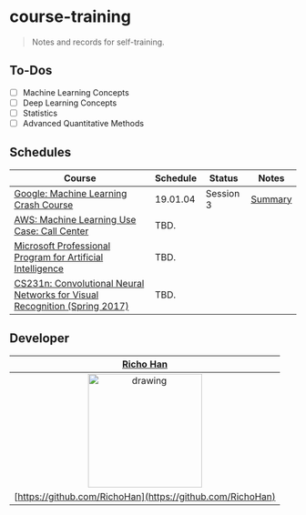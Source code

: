 # course-training
> Notes and records for self-training.

## To-Dos
- [ ] Machine Learning Concepts
- [ ] Deep Learning Concepts
- [ ] Statistics
- [ ] Advanced Quantitative Methods

## Schedules
| Course                                                                                                                                                 	| Schedule 	| Status    	| Notes                                                                                                                             	|
|--------------------------------------------------------------------------------------------------------------------------------------------------------	|----------	|-----------	|-----------------------------------------------------------------------------------------------------------------------------------	|
| [Google: Machine Learning Crash Course](https://developers.google.com/machine-learning/crash-course)                                                   	| 19.01.04 	| Session 3 	| [Summary](https://github.com/RichoHan/course-training/tree/google-ml-crash-course/artificial-intelligence/google-ml-crash-course) 	|
| [AWS: Machine Learning Use Case: Call Center](https://aws.amazon.com/tw/training/course-descriptions/machine-learning/)                                	| TBD.     	|           	|                                                                                                                                   	|
| [Microsoft Professional Program for Artificial Intelligence](https://academy.microsoft.com/en-us/professional-program/tracks/artificial-intelligence/) 	| TBD.     	|           	|                                                                                                                                   	|
| [CS231n: Convolutional Neural Networks for Visual Recognition (Spring 2017)](http://cs231n.stanford.edu/2017)                                          	| TBD.     	|           	|                                                                                                                                   	|

## Developer
|                      [**Richo Han**](https://richo.tw/)                      |
|:----------------------------------------------------------------------------:|
| <img src="https://richo.tw/static/img/richo.png" alt="drawing" width="200"/> |
|          [https://github.com/RichoHan](https://github.com/RichoHan)          |